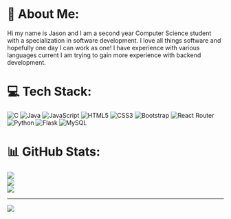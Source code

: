 # 💫 About Me:
Hi my name is Jason and I am a second year Computer Science student with a specialization in software development. I love all things software and hopefully one day I can work as one! I have experience with various languages current I am trying to gain more experience with backend development.

# 💻 Tech Stack:
![C](https://img.shields.io/badge/c-%2300599C.svg?style=for-the-badge&logo=c&logoColor=white) ![Java](https://img.shields.io/badge/java-%23ED8B00.svg?style=for-the-badge&logo=openjdk&logoColor=white) ![JavaScript](https://img.shields.io/badge/javascript-%23323330.svg?style=for-the-badge&logo=javascript&logoColor=%23F7DF1E) ![HTML5](https://img.shields.io/badge/html5-%23E34F26.svg?style=for-the-badge&logo=html5&logoColor=white) ![CSS3](https://img.shields.io/badge/css3-%231572B6.svg?style=for-the-badge&logo=css3&logoColor=white) ![Bootstrap](https://img.shields.io/badge/bootstrap-%238511FA.svg?style=for-the-badge&logo=bootstrap&logoColor=white) ![React Router](https://img.shields.io/badge/React_Router-CA4245?style=for-the-badge&logo=react-router&logoColor=white) ![Python](https://img.shields.io/badge/python-3670A0?style=for-the-badge&logo=python&logoColor=ffdd54) ![Flask](https://img.shields.io/badge/flask-%23000.svg?style=for-the-badge&logo=flask&logoColor=white) ![MySQL](https://img.shields.io/badge/mysql-%2300000f.svg?style=for-the-badge&logo=mysql&logoColor=white)
# 📊 GitHub Stats:
![](https://github-readme-stats.vercel.app/api?username=demardefrozen10&theme=dark&hide_border=true&include_all_commits=false&count_private=false)<br/>
![](https://github-readme-streak-stats.herokuapp.com/?user=demardefrozen10&theme=dark&hide_border=true)<br/>
![](https://github-readme-stats.vercel.app/api/top-langs/?username=demardefrozen10&theme=dark&hide_border=true&include_all_commits=false&count_private=false&layout=compact)

---
[![](https://visitcount.itsvg.in/api?id=demardefrozen10&icon=0&color=0)](https://visitcount.itsvg.in)

<!-- Proudly created with GPRM ( https://gprm.itsvg.in ) -->
